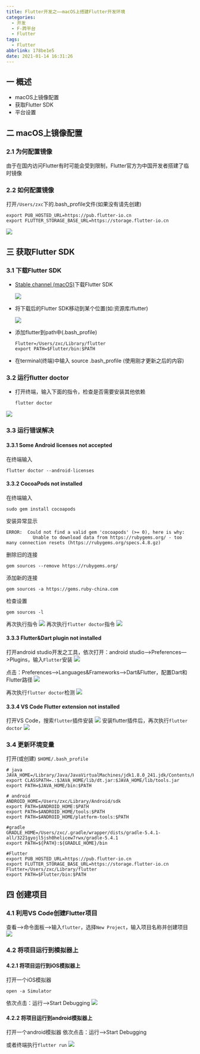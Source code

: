 ```yaml
---
title: Flutter开发之——macOS上搭建Flutter开发环境
categories:
  - 开发
  - F-跨平台
  - Flutter
tags:
  - Flutter
abbrlink: 178be1e5
date: 2021-01-14 16:31:26
---
```

## 一 概述

* macOS上镜像配置
* 获取Flutter SDK
* 平台设置

<!--more-->

## 二 macOS上镜像配置

### 2.1 为何配置镜像

由于在国内访问Flutter有时可能会受到限制，Flutter官方为中国开发者搭建了临时镜像

### 2.2 如何配置镜像

打开`/Users/zxc`下的.bash_profile文件(如果没有请先创建)

```
export PUB_HOSTED_URL=https://pub.flutter-io.cn
export FLUTTER_STORAGE_BASE_URL=https://storage.flutter-io.cn
```

![][1]

## 三 获取Flutter SDK

### 3.1 下载Flutter SDK

* [Stable channel (macOS)][31]下载Flutter SDK

  ![][2]
  
* 将下载后的Flutter SDK移动到某个位置(如:资源库/flutter)

  ![][3]
  
* 添加flutter到path中(.bash_profile)

  ```
  Flutter=/Users/zxc/Library/flutter
  export PATH=$Flutter/bin:$PATH
  ```
* 在terminal(终端)中输入 source .bash_profile (使用刚才更新之后的内容)

### 3.2 运行flutter doctor

* 打开终端，输入下面的指令，检查是否需要安装其他依赖

  ```
  flutter doctor
  ```
![][4]

### 3.3 运行错误解决

#### 3.3.1 Some Android licenses not accepted

在终端输入

```
flutter doctor --android-licenses
```

#### 3.3.2 **CocoaPods not installed**

在终端输入

```
sudo gem install cocoapods
```

安装异常显示

```
ERROR:  Could not find a valid gem 'cocoapods' (>= 0), here is why:
          Unable to download data from https://rubygems.org/ - too many connection resets (https://rubygems.org/specs.4.8.gz)
```

删除旧的连接

```
gem sources --remove https://rubygems.org/
```

添加新的连接

```
gem sources -a https://gems.ruby-china.com
```

检查设置

```
gem sources -l
```

再次执行指令
![][5]
再次执行`flutter doctor`指令
![][6]

#### 3.3.3 Flutter&Dart plugin not installed

打开android studio开发之工具，依次打开：android studio—>Preferences—>Plugins，输入`Flutter`安装
![][7]

点击：Preferences—>Languages&Frameworks—>Dart&Flutter，配置Dart和Flutter路径
![][8]

再次执行`flutter doctor`检测
![][9]
#### 3.3.4 VS Code Flutter extension not installed

打开VS Code，搜索`flutter`插件安装
![][10]
安装flutter插件后，再次执行`flutter doctor`
![][11]

### 3.4 更新环境变量

打开(或创建) `$HOME/.bash_profile`

```
# java
JAVA_HOME=/Library/Java/JavaVirtualMachines/jdk1.8.0_241.jdk/Contents/Home
export CLASSPATH=.:$JAVA_HOME/lib/dt.jar:$JAVA_HOME/lib/tools.jar
export PATH=$JAVA_HOME/bin:$PATH

# android
ANDROID_HOME=/Users/zxc/Library/Android/sdk 
export PATH=$ANDROID_HOME:$PATH
export PATH=$ANDROID_HOME/tools:$PATH
export PATH=$ANDROID_HOME/platform-tools:$PATH

#gradle
GRADLE_HOME=/Users/zxc/.gradle/wrapper/dists/gradle-5.4.1-all/3221gyojl5jsh0helicew7rwx/gradle-5.4.1
export PATH=${PATH}:${GRADLE_HOME}/bin

#Flutter
export PUB_HOSTED_URL=https://pub.flutter-io.cn
export FLUTTER_STORAGE_BASE_URL=https://storage.flutter-io.cn
Flutter=/Users/zxc/Library/flutter
export PATH=$Flutter/bin:$PATH
```

## 四 创建项目

### 4.1 利用VS Code创建Flutter项目

查看—>命令面板—>输入`flutter`，选择`New Project`，输入项目名称并创建项目
![][12]

### 4.2 将项目运行到模拟器上

#### 4.2.1 将项目运行到iOS模拟器上

打开一个iOS模拟器

```
open -a Simulator
```

依次点击：运行—>Start Debugging
![][13]
#### 4.2.2 将项目运行到android模拟器上

打开一个android模拟器
依次点击：运行—>Start Debugging

或者终端执行`flutter run`
![][14]




[1]:https://cdn.jsdelivr.net/gh/PGzxc/CDN@master/blog-flutter/flutter-mac-pub-host-base-url.png
[2]:https://cdn.jsdelivr.net/gh/PGzxc/CDN@master/blog-flutter/flutter-mac-flutter-sdk.png
[3]:https://cdn.jsdelivr.net/gh/PGzxc/CDN@master/blog-flutter/flutter-mac-flutter-sdk-folder.png
[4]:https://cdn.jsdelivr.net/gh/PGzxc/CDN@master/blog-flutter/flutter-doctor-inspect.png
[5]:https://cdn.jsdelivr.net/gh/PGzxc/CDN@master/blog-flutter/flutter-mac-cocoapods-install-success.png
[6]:https://cdn.jsdelivr.net/gh/PGzxc/CDN@master/blog-flutter/flutter-mac-cocoapods-flutter-doctor.png
[7]:https://cdn.jsdelivr.net/gh/PGzxc/CDN@master/blog-flutter/flutter-mac-as-plugin-flutter-install.png
[8]:https://cdn.jsdelivr.net/gh/PGzxc/CDN@master/blog-flutter/flutter-mac-flutter-dart-config.png
[9]:https://cdn.jsdelivr.net/gh/PGzxc/CDN@master/blog-flutter/flutter-mac-flutter-plugin-doctor.png
[10]:https://cdn.jsdelivr.net/gh/PGzxc/CDN@master/blog-flutter/flutter-mac-vs-code-flutter-install.png
[11]:https://cdn.jsdelivr.net/gh/PGzxc/CDN@master/blog-flutter/flutter-mac-vs-code-flutter-doctor.png
[12]:https://cdn.jsdelivr.net/gh/PGzxc/CDN@master/blog-flutter/flutter-mac-vs-code-create-project.png
[13]:https://cdn.jsdelivr.net/gh/PGzxc/CDN@master/blog-flutter/flutter-project-run-ios.png
[14]:https://cdn.jsdelivr.net/gh/PGzxc/CDN@master/blog-flutter/flutter-project-run-android.png

[31]:https://flutter.dev/docs/development/tools/sdk/releases?tab=macos#macos

